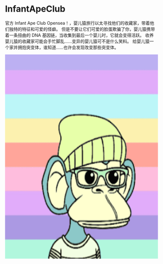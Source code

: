 # InfantApeClub

官方 Infant Ape Club Opensea！，婴儿猿旅行以太寻找他们的收藏家，带着他们独特的特征和可爱的怪癖。 但是不要让它们可爱的脸蛋欺骗了你，婴儿猿携带着一条扭曲的 DNA 基因链，当收集到最后一个婴儿时，它就会变得活跃。 收养婴儿猿的收藏家可能会手忙脚乱……变异的婴儿猿可不是什么笑料。 给婴儿猿一个家并拥抱突变体，谁知道......也许会发现改变那些突变体。

![nft](1661596581833(1).png)
